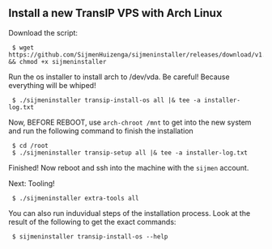 ## Install a new TransIP VPS with Arch Linux

Download the script:
```
 $ wget https://github.com/SijmenHuizenga/sijmeninstaller/releases/download/v1.0/sijmeninstaller && chmod +x sijmeninstaller
```

Run the os installer to install arch to /dev/vda. Be careful! Because everything will be whiped!
```
 $ ./sijmeninstaller transip-install-os all |& tee -a installer-log.txt
```

Now, BEFORE REBOOT, use `arch-chroot /mnt` to get into the new system and run the following command to finish the installation
```
 $ cd /root
 $ ./sijmeninstaller transip-setup all |& tee -a installer-log.txt
```

Finished! Now reboot and ssh into the machine with the `sijmen` account.

Next: Tooling!

```
 $ ./sijmeninstaller extra-tools all
```



You can also run induvidual steps of the installation process. Look at the result of the following to get the exact commands:
```
 $ sijmeninstaller transip-install-os --help
```